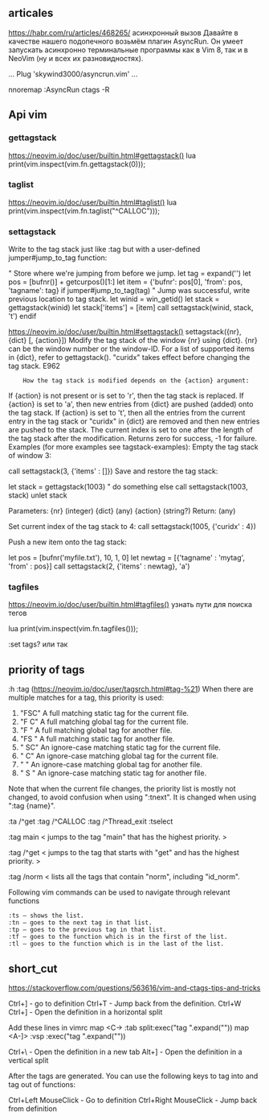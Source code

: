 ## articales
https://habr.com/ru/articles/468265/
асинхронный вызов
Давайте в качестве нашего подопечного возьмём плагин AsyncRun. Он умеет запускать асинхронно терминальные программы как в Vim 8, так и в NeoVim (ну и всех их разновидностях).

...
Plug 'skywind3000/asyncrun.vim'
...

nnoremap <F3> :AsyncRun ctags -R<CR>

## Api vim
### gettagstack
https://neovim.io/doc/user/builtin.html#gettagstack()
lua print(vim.inspect(vim.fn.gettagstack(0)));

### taglist
https://neovim.io/doc/user/builtin.html#taglist()
lua print(vim.inspect(vim.fn.taglist("^CALLOC")));

### settagstack
Write to the tag stack just like :tag but with a user-defined
jumper#jump_to_tag function:

" Store where we're jumping from before we jump.
let tag = expand('<cword>')
let pos = [bufnr()] + getcurpos()[1:]
let item = {'bufnr': pos[0], 'from': pos, 'tagname': tag}
if jumper#jump_to_tag(tag)
        " Jump was successful, write previous location to tag stack.
        let winid = win_getid()
        let stack = gettagstack(winid)
        let stack['items'] = [item]
        call settagstack(winid, stack, 't')
endif


https://neovim.io/doc/user/builtin.html#settagstack()
settagstack({nr}, {dict} [, {action}])
		Modify the tag stack of the window {nr} using {dict}.
		{nr} can be the window number or the window-ID.
		For a list of supported items in {dict}, refer to
		gettagstack(). "curidx" takes effect before changing the tag
		stack.
							E962  

		How the tag stack is modified depends on the {action} argument:
If {action} is not present or is set to 'r', then the tag stack is replaced.
If {action} is set to 'a', then new entries from {dict} are pushed (added) onto the tag stack.
If {action} is set to 't', then all the entries from the current entry in the tag stack or "curidx" in {dict} are removed and then new entries are pushed to the stack.
		The current index is set to one after the length of the tag
		stack after the modification.
		Returns zero for success, -1 for failure.
		Examples (for more examples see tagstack-examples):
		    Empty the tag stack of window 3:

call settagstack(3, {'items' : []})
Save and restore the tag stack:

let stack = gettagstack(1003)
" do something else
call settagstack(1003, stack)
unlet stack

Parameters:
{nr} (integer)
{dict} (any)
{action} (string?)
Return:
                  (any)

Set current index of the tag stack to 4:
call settagstack(1005, {'curidx' : 4})

Push a new item onto the tag stack:

let pos = [bufnr('myfile.txt'), 10, 1, 0]
let newtag = [{'tagname' : 'mytag', 'from' : pos}]
call settagstack(2, {'items' : newtag}, 'a')

### tagfiles
https://neovim.io/doc/user/builtin.html#tagfiles() узнать пути для поиска тегов

lua print(vim.inspect(vim.fn.tagfiles()));

:set tags? или так
## priority of tags

:h :tag (https://neovim.io/doc/user/tagsrch.html#tag-%21)
When there are multiple matches for a tag, this priority is used:
1. "FSC"  A full matching static tag for the current file.
2. "F C"  A full matching global tag for the current file.
3. "F  "  A full matching global tag for another file.
4. "FS "  A full matching static tag for another file.
5. " SC"  An ignore-case matching static tag for the current file.
6. "  C"  An ignore-case matching global tag for the current file.
7. "   "  An ignore-case matching global tag for another file.
8. " S "  An ignore-case matching static tag for another file.

Note that when the current file changes, the priority list is mostly not
changed, to avoid confusion when using ":tnext".  It is changed when using
":tag {name}".

:ta /^get
:tag /^CALLOC
:tag /^Thread_exit
:tselect

:tag main
<	jumps to the tag "main" that has the highest priority. >

:tag /^get
<	jumps to the tag that starts with "get" and has the highest priority. >

:tag /norm
<	lists all the tags that contain "norm", including "id_norm".

Following vim commands can be used to navigate through relevant functions

    :ts – shows the list.
    :tn – goes to the next tag in that list.
    :tp – goes to the previous tag in that list.
    :tf – goes to the function which is in the first of the list.
    :tl – goes to the function which is in the last of the list.

## short_cut
https://stackoverflow.com/questions/563616/vim-and-ctags-tips-and-tricks

Ctrl+] - go to definition
Ctrl+T - Jump back from the definition.
Ctrl+W Ctrl+] - Open the definition in a horizontal split

Add these lines in vimrc
map <C-\> :tab split<CR>:exec("tag ".expand("<cword>"))<CR>
map <A-]> :vsp <CR>:exec("tag ".expand("<cword>"))<CR>

Ctrl+\ - Open the definition in a new tab
Alt+] - Open the definition in a vertical split

After the tags are generated. You can use the following keys to tag into and tag out of functions:

Ctrl+Left MouseClick - Go to definition
Ctrl+Right MouseClick - Jump back from definition

